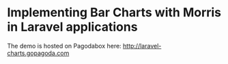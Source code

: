 Implementing Bar Charts with Morris in Laravel applications
======================

The demo is hosted on Pagodabox here: 
http://laravel-charts.gopagoda.com